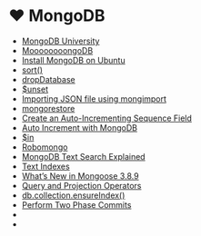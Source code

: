 # <a id="mongodb">❤</a> MongoDB

* [MongoDB University](https://education.mongodb.com)
* [MoooooooongoDB](http://caba.re/moooooooongodb/)
* [Install MongoDB on Ubuntu](http://docs.mongodb.org/manual/tutorial/install-mongodb-on-ubuntu/)
* [sort()](http://docs.mongodb.org/manual/reference/method/cursor.sort/)
* [dropDatabase](http://docs.mongodb.org/manual/reference/command/dropDatabase/)
* [$unset](http://docs.mongodb.org/manual/reference/operator/update/unset/)
* [Importing JSON file using mongimport](http://stackoverflow.com/questions/16500127/importing-json-file-using-mongimport-keep-getting-unexpected-identifier)
* [mongorestore](http://docs.mongodb.org/manual/reference/program/mongorestore/)
* [Create an Auto-Incrementing Sequence Field](http://docs.mongodb.org/manual/tutorial/create-an-auto-incrementing-field/)
* [Auto Increment with MongoDB](http://shiflett.org/blog/2010/jul/auto-increment-with-mongodb)
* [$in](http://docs.mongodb.org/manual/reference/operator/query/in/)
* [Robomongo](http://robomongo.org/)
* [MongoDB Text Search Explained](https://blog.codecentric.de/en/2013/01/text-search-mongodb-stemming/)
* [Text Indexes](http://docs.mongodb.org/manual/core/index-text/)
* [What’s New in Mongoose 3.8.9](https://thecodebarbarian.wordpress.com/2014/05/09/whats-new-in-mongoose-3-8-9/)
* [Query and Projection Operators](http://docs.mongodb.org/manual/reference/operator/query/)
* [db.collection.ensureIndex()](http://docs.mongodb.org/manual/reference/method/db.collection.ensureIndex/)
* [Perform Two Phase Commits](http://docs.mongodb.org/manual/tutorial/perform-two-phase-commits/)
* []()
* []()